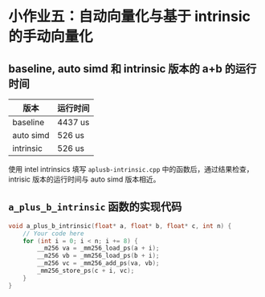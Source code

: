 # 小作业五：自动向量化与基于 intrinsic 的手动向量化

## baseline, auto simd 和 intrinsic 版本的 a+b 的运行时间

| 版本      | 运行时间 |
| --------- | -------- |
| baseline  | 4437 us  |
| auto simd | 526 us   |
| intrinsic | 526 us   |

使用 intel intrinsics 填写 `aplusb-intrinsic.cpp` 中的函数后，通过结果检查，intrisic 版本的运行时间与 auto simd 版本相近。

## `a_plus_b_intrinsic` 函数的实现代码

```cpp
void a_plus_b_intrinsic(float* a, float* b, float* c, int n) {
    // Your code here
    for (int i = 0; i < n; i += 8) {
        __m256 va = _mm256_load_ps(a + i);
        __m256 vb = _mm256_load_ps(b + i);
        __m256 vc = _mm256_add_ps(va, vb);
        _mm256_store_ps(c + i, vc);
    }
}
```
